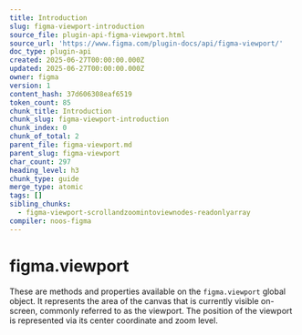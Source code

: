 ```yaml
---
title: Introduction
slug: figma-viewport-introduction
source_file: plugin-api-figma-viewport.html
source_url: 'https://www.figma.com/plugin-docs/api/figma-viewport/'
doc_type: plugin-api
created: 2025-06-27T00:00:00.000Z
updated: 2025-06-27T00:00:00.000Z
owner: figma
version: 1
content_hash: 37d606308eaf6519
token_count: 85
chunk_title: Introduction
chunk_slug: figma-viewport-introduction
chunk_index: 0
chunk_of_total: 2
parent_file: figma-viewport.md
parent_slug: figma-viewport
char_count: 297
heading_level: h3
chunk_type: guide
merge_type: atomic
tags: []
sibling_chunks:
  - figma-viewport-scrollandzoomintoviewnodes-readonlyarray
compiler: noos-figma
---
```


# figma.viewport

These are methods and properties available on the `figma.viewport` global object. It represents the area of the canvas that is currently visible on-screen, commonly referred to as the viewport. The position of the viewport is represented via its center coordinate and zoom level.
